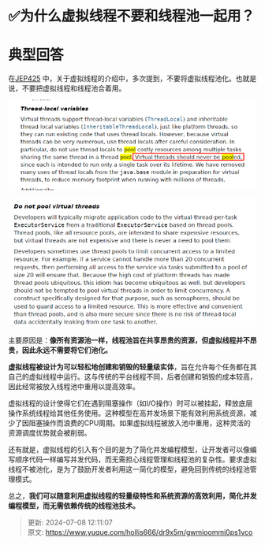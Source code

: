 # ✅为什么虚拟线程不要和线程池一起用？

# 典型回答


在[JEP425](https://openjdk.org/jeps/425) 中，关于虚拟线程的介绍中，多次提到，不要将虚拟线程池化。也就是说，不要把虚拟线程和线程池合着用。



![1710567919428-9f7e8bd4-4ac8-48b6-a227-d09f8eb4b70a.png](./img/0-eHqJ6cUICfJsRS/1710567919428-9f7e8bd4-4ac8-48b6-a227-d09f8eb4b70a-449342.png)



![1710567889624-bf0756b8-3d77-4a62-96cb-9af112bfb644.png](./img/0-eHqJ6cUICfJsRS/1710567889624-bf0756b8-3d77-4a62-96cb-9af112bfb644-186144.png)





主要原因是：**像所有资源池一样，线程池旨在共享昂贵的资源，但虚拟线程并不昂贵，因此永远不需要将它们池化。**



**虚拟线程被设计为可以轻松地创建和销毁的轻量级实体**，旨在允许每个任务都在其自己的虚拟线程中运行。这与传统的平台线程不同，后者创建和销毁的成本较高，因此经常被放入线程池中重用以提高效率。



虚拟线程的设计使得它们在遇到阻塞操作（如I/O操作）时可以被挂起，释放底层操作系统线程给其他任务使用。这种模型在高并发场景下能有效利用系统资源，减少了因阻塞操作而浪费的CPU周期。如果虚拟线程被放入池中重用，这种灵活的资源调度优势就会被削弱。



还有就是，虚拟线程的引入有个目的是为了简化并发编程模型，让开发者可以像编写顺序代码一样编写并发代码，而无需担心线程管理和线程池的复杂性。要求虚拟线程不被池化，是为了鼓励开发者利用这一简化的模型，避免回到传统的线程池管理模式。



总之，**我们可以随意利用虚拟线程的轻量级特性和系统资源的高效利用，简化并发编程模型，而无需依赖传统的线程池技术。**



> 更新: 2024-07-08 12:11:07  
> 原文: <https://www.yuque.com/hollis666/dr9x5m/gwmioommi0ps1vco>